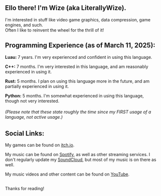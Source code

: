 ## Ello there! I'm Wize (aka LiterallyWize).

I'm interested in stuff like video game graphics, data compression, game engines, and such.
<br>Often I like to reinvent the wheel for the thrill of it!

## Programming Experience (as of March 11, 2025):

**Luau:**  7 years. I'm very experienced and confident in using this language.

**C++:**  7 months. I'm very interested in this language, and am reasonably experienced in using it.

**Rust:**  5 months. I plan on using this language more in the future, and am partially experienced in using it.

**Python:**  5 months. I'm somewhat experienced in using this language, though not very interested.

###### *(Please note that these state roughly the time since my FIRST usage of a language, not active usage.)*

## Social Links:

My games can be found on [itch.io](https://literallywize.itch.io/).

My music can be found on [Spotify](https://open.spotify.com/artist/3b3SM98HFVmOcE46DSgGwQ?si=012ddd67f52d4c43), as well as other streaming services. I don't regularly update my [SoundCloud](https://soundcloud.com/literallywize), but most of my music is on there as well.

My music videos and other content can be found on [YouTube](https://www.youtube.com/@LiterallyWize).

##
Thanks for reading!
